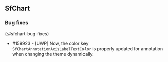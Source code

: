 ## SfChart

### Bug fixes
{:#sfchart-bug-fixes}

* \#159923 - [UWP] Now, the color key `SfChartAnnotationAxisLabelTextColor` is properly updated for annotation when changing the theme dynamically.